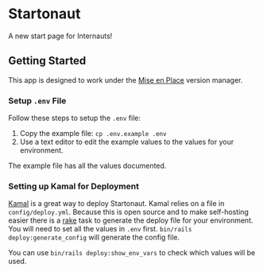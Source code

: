 # Startonaut

A new start page for Internauts!

## Getting Started

This app is designed to work under the [Mise en Place](https://mise.jdx.dev/lang/ruby.html)
version manager.

### Setup `.env` File

Follow these steps to setup the `.env` file:

1. Copy the example file: `cp .env.example .env`
2. Use a text editor to edit the example values to the values for your environment.

The example file has all the values documented.

### Setting up Kamal for Deployment

[Kamal](https://kamal-deploy.org/) is a great way to deploy Startonaut. Kamal relies on
a file in `config/deploy.yml`. Because this is open source and to make self-hosting
easier there is a [rake](https://ruby.github.io/rake/) task to generate the deploy
file for your environment.
You will need to set all the values in `.env` first.
`bin/rails deploy:generate_config` will generate the config file.

You can use `bin/rails deploy:show_env_vars` to check which values will be used.
